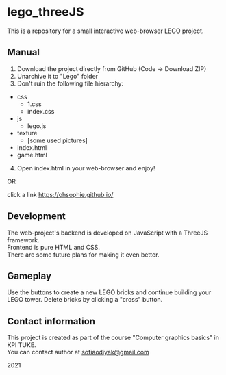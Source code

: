 # lego_threeJS
This is a repository for a small interactive web-browser LEGO project. 


## Manual
1. Download the project directly from GitHub (Code -> Download ZIP)
2. Unarchive it to "Lego" folder
3. Don't ruin the following file hierarchy:
  - css
    - 1.css
    - index.css
  - js
    - lego.js
  - texture
    - [some used pictures]
  - index.html
  - game.html
4. Open index.html in your web-browser and enjoy!

OR

click a link https://ohsophie.github.io/

## Development
The web-project's backend is developed on JavaScript with a ThreeJS framework.  
Frontend is pure HTML and CSS.  
There are some future plans for making it even better.

## Gameplay
Use the buttons to create a new LEGO bricks and continue building your LEGO tower.
Delete bricks by clicking a "cross" button.

## Contact information
This project is created as part of the course "Computer graphics basics" in KPI TUKE.  
You can contact author at sofiaodiyak@gmail.com 

2021

